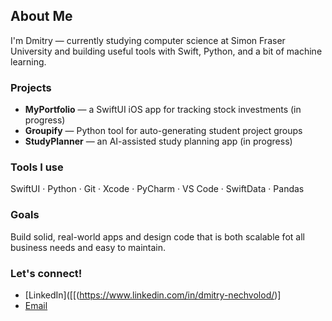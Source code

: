 ## About Me

I'm Dmitry — currently studying computer science at Simon Fraser University and building useful tools with Swift, Python, and a bit of machine learning.

### Projects
- **MyPortfolio** — a SwiftUI iOS app for tracking stock investments (in progress) 
- **Groupify** — Python tool for auto-generating student project groups
- **StudyPlanner** — an AI-assisted study planning app (in progress)

### Tools I use
SwiftUI · Python · Git · Xcode · PyCharm · VS Code · SwiftData · Pandas

### Goals
Build solid, real-world apps and design code that is both scalable fot all business needs and easy to maintain. 

### Let's connect!
- [LinkedIn]([[(https://www.linkedin.com/in/dmitry-nechvolod/)]
- [Email](mailto:dnechv@gmail.com)
